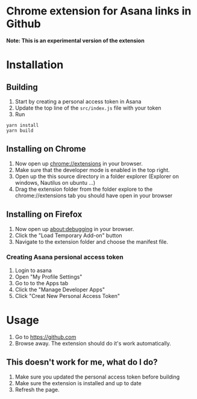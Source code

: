 # Chrome extension for Asana links in Github

<b>Note: This is an experimental version of the extension</b>

# Installation

## Building

1. Start by creating a personal access token in Asana
2. Update the top line of the `src/index.js` file with your token
3. Run

```
yarn install
yarn build
```

## Installing on Chrome

1. Now open up [chrome://extensions](chrome://extensions) in your browser.
2. Make sure that the developer mode is enabled in the top right.
3. Open up the this source directory in a folder explorer (Explorer on windows, Nautilus on ubuntu ...)
4. Drag the extension folder from the folder explore to the chrome://extensions tab you should have open in your browser

## Installing on Firefox

1. Now open up [about:debugging](about:debugging) in your browser.
2. Click the "Load Temporary Add-on" button
3. Navigate to the extension folder and choose the manifest file.

### Creating Asana persional access token

1. Login to asana
2. Open "My Profile Settings"
3. Go to to the Apps tab
4. Click the "Manage Developer Apps"
5. Click "Creat New Personal Access Token"

# Usage

1. Go to https://github.com
2. Browse away. The extension should do it's work automatically.

## This doesn't work for me, what do I do?

1. Make sure you updated the personal access token before building
2. Make sure the extension is installed and up to date
3. Refresh the page.